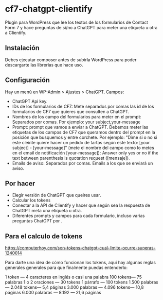 # cf7-chatgpt-clientify
Plugin para WordPress que lee los textos de los formularios de Contact Form 7 y hace preguntas de si/no a ChatGPT para meter una etiqueta u otra a Clientify.

## Instalación
Debes ejecutar composer antes de subirla WordPress para poder descargarte las librerias que hace uso.

## Configuración

Hay un menú en WP-Admin > Ajustes > ChatGPT. Campos:

* ChatGPT Api key.
* IDs de los formularios de CF7: Mete separados por comas las id de los formularios de CF7 que quieres que consulten a ChatGPT.
* Nombres de los campo del formularios para meter en el prompt: Separados por comas. Por ejemplo: your subject,your-message
* Prompt: prompt que vamos a enviar a ChatGPT. Debemos meter las etiquetas de los campos de CF7 que queramos dentro del prompt en la posición que busquemos y entre corchete. Por ejemplo: "Dime si o no si este cleinte quiere hacer un pedido de tartas según este texto: [your subject] - [your-message]"
(mete el nombre del campo como lo metes en el email de notificación [your-message]):
Answer only yes or no if the text between parenthesis is quotation request ([mensaje]).
* Emails de aviso: Separados por comas. Emails a los que se enviará un aviso.

## Por hacer
* Elegir versión de ChatGPT que queires usar.
* Calcular los tokens
* Conectar a la API de Clientify y hacer que según sea la respuesta de ChatGPT meta una etiqueta u otra.
* Diferentes prompts y campos para cada formulario, incluso varias preguntas ChatGPT por .

## Para el calculo de tokens

https://computerhoy.com/son-tokens-chatgpt-cual-limite-ocurre-superas-1240014

Para darte una idea de cómo funcionan los tokens, aquí hay algunas reglas generales generales para que finalmente puedas entenderlo:

1 token — 4 caracteres en inglés o casi una palabra
100 tokens— 75 palabras
1 o 2 oraciones — 30 tokens
1 párrafo — 100 tokens
1.500 palabras — 2.048 tokens— 5,4 páginas
3.000 palabras — 4.096 tokens— 10,8 páginas
6.000 palabras — 8.192 — 21,6 páginas
